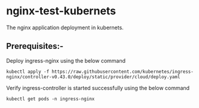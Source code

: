 # nginx-test-kubernets
The nginx application deployment in kubernets.

## Prerequisites:-

Deploy ingress-nginx using the below command

`kubectl apply -f https://raw.githubusercontent.com/kubernetes/ingress-nginx/controller-v0.43.0/deploy/static/provider/cloud/deploy.yaml`

Verify ingress-controller is started successfully using the below command

`kubectl get pods -n ingress-nginx`
